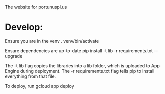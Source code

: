 The website for portunuspl.us

# Develop:
Ensure you are in the venv
    . venv/bin/activate

Ensure dependencies are up-to-date
    pip install -t lib -r requirements.txt --upgrade

The -t lib flag copies the libraries into a lib folder, which is uploaded to App
Engine during deployment. The -r requirements.txt flag tells pip to install
everything from that file.

To deploy, run
    gcloud app deploy
